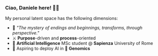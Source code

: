 ### Ciao, Daniele here! 🖐🏻

My personal latent space has the following dimensions:

- 🫘 *"The mystery of endings and beginnings, transforms, through perspective."*
- ⚔️ **Purpose**-driven and **process**-oriented
- 🧠 **Artificial Intelligence** MSc student @ **Sapienza** University of Rome
- 🧬 Aspiring to deploy AI in 👶 **Genomics**
